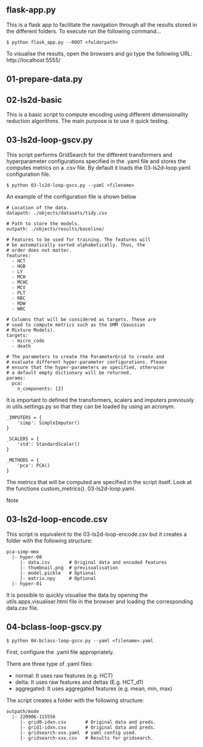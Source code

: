 
flask-app.py
------------

This is a flask app to facilitate the navigation through all the
results stored in the different folders. To execute run the 
following command...

```
$ python flask_app.py --ROOT <folderpath>
```

To visualise the results, open the browsers and go type the
following URL: http://localhost:5555/

01-prepare-data.py
------------------

02-ls2d-basic
-------------

This is a basic script to compute encoding using different 
dimensionality reduction algorithms. The main purpose is
to use it quick testing.


03-ls2d-loop-gscv.py
--------------------

This script performs GridSearch for the different transformers and hyperparameter
configurations specified in the .yaml file and stores the computes metrics on
a .csv file. By default it loads the 03-ls2d-loop.yaml configuration file.

```
$ python 03-ls2d-loop-gscv.py --yaml <filename>
```

An example of the configuration file is shown below

```
# Location of the data.
datapath: ./objects/datasets/tidy.csv

# Path to store the models.
outpath: ./objects/results/baseline/

# Features to be used for training. The features will
# be automatically sorted alphabetically. Thus, the
# order does not matter.
features:
  - HCT
  - HGB
  - LY
  - MCH
  - MCHC
  - MCV
  - PLT
  - RBC
  - RDW
  - WBC

# Columns that will be considered as targets. These are
# used to compute metrics such as the GMM (Gaussian
# Mixture Models).
targets:
  - micro_code
  - death

# The parameters to create the ParameterGrid to create and
# evaluate different hyper-parameter configurations. Please
# ensure that the hyper-parameters ae specified, otherwise
# a default empty dictionary will be returned.
params:
  pca:
    n_components: [2]
```

It is important to defined the transformers, scalers and 
imputers previously in utils.settings.py so that they can
be loaded by using an acronym.

```
_IMPUTERS = {
    'simp': SimpleImputer()
}

_SCALERS = {
    'std': StandardScaler()
}

_METHODS = {
    'pca': PCA()
}
```

The metrics that will be computed are specified in the 
script itself. Look at the functions custom_metrics().
03-ls2d-loop.yaml.

Note

03-ls2d-loop-encode.csv
-----------------------

This script is equivalent to the 03-ls2d-loop-encode.csv but
it creates a folder with the following structure:

```
pca-simp-mmx
  |- hyper-00
     |- data.csv       # Original data and encoded features
     |- thumbnail.png  # previsualisation
     |- model.pickle   # Optional
     |- matrix.npy     # Optional
  |- hyper-01
```

It is possible to quickly visualise the data by opening the
utils.apps.visualiser.html file in the browser and loading
the corresponding data.csv file.


04-bclass-loop-gscv.py
----------------------

```
$ python 04-bclass-loop-gscv.py --yaml <filename>.yaml
```

First, configure the .yaml file appropriately.

There are three type of .yaml files:
  - normal: It uses raw features (e.g. HCT)
  - delta: It uses raw features and deltas (E.g. HCT_d1)
  - aggregated: It uses aggregated features (e.g. mean, min, max)


The script creates a folder with the following structure:

```
outpath/mode
  |- 220906-115556
     |- grid0-idxn.csv       # Original data and preds.
     |- grid1-idxn.csv       # Original data and preds.
     |- gridsearch-xxx.yaml  # yaml config used.
     |- gridsearch-xxx.csv   # Results for gridsearch.
```
